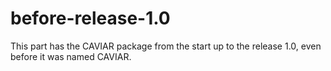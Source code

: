 # before-release-1.0
This part has the CAVIAR package from the start up to the release 1.0, even before it was named CAVIAR.
